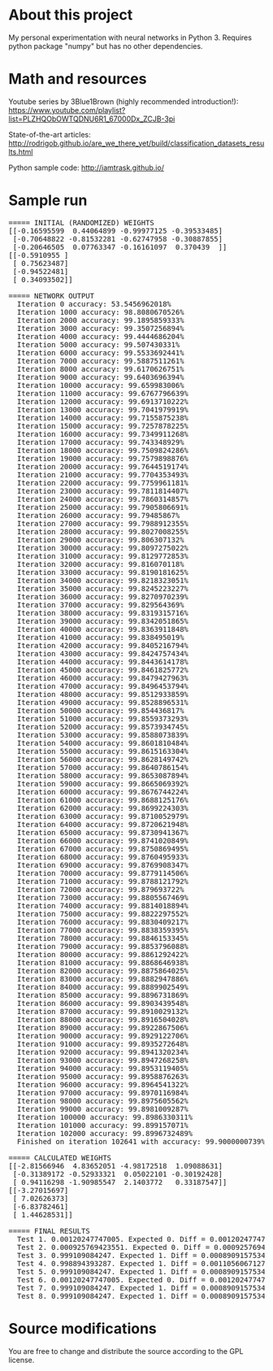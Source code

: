 # About this project #
My personal experimentation with neural networks in Python 3. Requires python package "numpy" but has no other dependencies.

# Math and resources #
Youtube series by 3Blue1Brown (highly recommended introduction!):
https://www.youtube.com/playlist?list=PLZHQObOWTQDNU6R1_67000Dx_ZCJB-3pi

State-of-the-art articles:
http://rodrigob.github.io/are_we_there_yet/build/classification_datasets_results.html

Python sample code:
http://iamtrask.github.io/

# Sample run #
<pre>
===== INITIAL (RANDOMIZED) WEIGHTS
[[-0.16595599  0.44064899 -0.99977125 -0.39533485]
 [-0.70648822 -0.81532281 -0.62747958 -0.30887855]
 [-0.20646505  0.07763347 -0.16161097  0.370439  ]]
[[-0.5910955 ]
 [ 0.75623487]
 [-0.94522481]
 [ 0.34093502]]

===== NETWORK OUTPUT
  Iteration 0 accuracy: 53.5456962018%
  Iteration 1000 accuracy: 98.8080670526%
  Iteration 2000 accuracy: 99.1895859333%
  Iteration 3000 accuracy: 99.3507256894%
  Iteration 4000 accuracy: 99.4444686204%
  Iteration 5000 accuracy: 99.507430331%
  Iteration 6000 accuracy: 99.5533692441%
  Iteration 7000 accuracy: 99.5887511261%
  Iteration 8000 accuracy: 99.6170626751%
  Iteration 9000 accuracy: 99.6403696394%
  Iteration 10000 accuracy: 99.659983006%
  Iteration 11000 accuracy: 99.6767796639%
  Iteration 12000 accuracy: 99.6913710222%
  Iteration 13000 accuracy: 99.7041979919%
  Iteration 14000 accuracy: 99.7155875238%
  Iteration 15000 accuracy: 99.7257878225%
  Iteration 16000 accuracy: 99.7349911268%
  Iteration 17000 accuracy: 99.743348929%
  Iteration 18000 accuracy: 99.7509824286%
  Iteration 19000 accuracy: 99.7579898876%
  Iteration 20000 accuracy: 99.7644519174%
  Iteration 21000 accuracy: 99.7704353493%
  Iteration 22000 accuracy: 99.7759961181%
  Iteration 23000 accuracy: 99.7811814407%
  Iteration 24000 accuracy: 99.7860314857%
  Iteration 25000 accuracy: 99.7905806691%
  Iteration 26000 accuracy: 99.79485867%
  Iteration 27000 accuracy: 99.7988912355%
  Iteration 28000 accuracy: 99.8027008255%
  Iteration 29000 accuracy: 99.806307132%
  Iteration 30000 accuracy: 99.8097275022%
  Iteration 31000 accuracy: 99.8129772853%
  Iteration 32000 accuracy: 99.816070118%
  Iteration 33000 accuracy: 99.8190181625%
  Iteration 34000 accuracy: 99.8218323051%
  Iteration 35000 accuracy: 99.8245223227%
  Iteration 36000 accuracy: 99.8270970239%
  Iteration 37000 accuracy: 99.829564369%
  Iteration 38000 accuracy: 99.8319315716%
  Iteration 39000 accuracy: 99.8342051865%
  Iteration 40000 accuracy: 99.8363911848%
  Iteration 41000 accuracy: 99.838495019%
  Iteration 42000 accuracy: 99.8405216794%
  Iteration 43000 accuracy: 99.8424757434%
  Iteration 44000 accuracy: 99.8443614178%
  Iteration 45000 accuracy: 99.8461825772%
  Iteration 46000 accuracy: 99.8479427963%
  Iteration 47000 accuracy: 99.8496453794%
  Iteration 48000 accuracy: 99.8512933859%
  Iteration 49000 accuracy: 99.8528896531%
  Iteration 50000 accuracy: 99.854436817%
  Iteration 51000 accuracy: 99.8559373293%
  Iteration 52000 accuracy: 99.8573934745%
  Iteration 53000 accuracy: 99.8588073839%
  Iteration 54000 accuracy: 99.8601810484%
  Iteration 55000 accuracy: 99.8615163304%
  Iteration 56000 accuracy: 99.8628149742%
  Iteration 57000 accuracy: 99.8640786154%
  Iteration 58000 accuracy: 99.8653087894%
  Iteration 59000 accuracy: 99.8665069392%
  Iteration 60000 accuracy: 99.8676744224%
  Iteration 61000 accuracy: 99.8688125176%
  Iteration 62000 accuracy: 99.8699224303%
  Iteration 63000 accuracy: 99.8710052979%
  Iteration 64000 accuracy: 99.8720621948%
  Iteration 65000 accuracy: 99.8730941367%
  Iteration 66000 accuracy: 99.8741020849%
  Iteration 67000 accuracy: 99.8750869495%
  Iteration 68000 accuracy: 99.8760495933%
  Iteration 69000 accuracy: 99.8769908347%
  Iteration 70000 accuracy: 99.8779114506%
  Iteration 71000 accuracy: 99.8788121792%
  Iteration 72000 accuracy: 99.879693722%
  Iteration 73000 accuracy: 99.8805567469%
  Iteration 74000 accuracy: 99.8814018894%
  Iteration 75000 accuracy: 99.8822297552%
  Iteration 76000 accuracy: 99.8830409217%
  Iteration 77000 accuracy: 99.8838359395%
  Iteration 78000 accuracy: 99.8846153345%
  Iteration 79000 accuracy: 99.8853796088%
  Iteration 80000 accuracy: 99.8861292422%
  Iteration 81000 accuracy: 99.8868646938%
  Iteration 82000 accuracy: 99.8875864025%
  Iteration 83000 accuracy: 99.8882947886%
  Iteration 84000 accuracy: 99.8889902549%
  Iteration 85000 accuracy: 99.8896731869%
  Iteration 86000 accuracy: 99.8903439548%
  Iteration 87000 accuracy: 99.8910029132%
  Iteration 88000 accuracy: 99.8916504028%
  Iteration 89000 accuracy: 99.8922867506%
  Iteration 90000 accuracy: 99.8929122706%
  Iteration 91000 accuracy: 99.8935272648%
  Iteration 92000 accuracy: 99.8941320234%
  Iteration 93000 accuracy: 99.8947268258%
  Iteration 94000 accuracy: 99.8953119405%
  Iteration 95000 accuracy: 99.8958876263%
  Iteration 96000 accuracy: 99.8964541322%
  Iteration 97000 accuracy: 99.8970116984%
  Iteration 98000 accuracy: 99.8975605562%
  Iteration 99000 accuracy: 99.8981009287%
  Iteration 100000 accuracy: 99.8986330311%
  Iteration 101000 accuracy: 99.899157071%
  Iteration 102000 accuracy: 99.8996732489%
  Finished on iteration 102641 with accuracy: 99.9000000739% in 5.287s

===== CALCULATED WEIGHTS
[[-2.81566946  4.83652051 -4.98172518  1.09088631]
 [-0.31389172 -0.52933321  0.05022101 -0.30192428]
 [ 0.94116298 -1.90985547  2.1403772   0.33187547]]
[[-3.27015697]
 [ 7.02626373]
 [-6.83782461]
 [ 1.44628531]]

===== FINAL RESULTS
  Test 1. 0.00120247747005. Expected 0. Diff = 0.00120247747005
  Test 2. 0.000925769423551. Expected 0. Diff = 0.000925769423551
  Test 3. 0.999109084247. Expected 1. Diff = 0.000890915753455
  Test 4. 0.998894393287. Expected 1. Diff = 0.00110560671276
  Test 5. 0.999109084247. Expected 1. Diff = 0.000890915753455
  Test 6. 0.00120247747005. Expected 0. Diff = 0.00120247747005
  Test 7. 0.999109084247. Expected 1. Diff = 0.000890915753455
  Test 8. 0.999109084247. Expected 1. Diff = 0.000890915753455
</pre>

# Source modifications #
You are free to change and distribute the source according to the GPL license.
